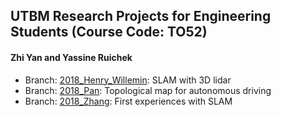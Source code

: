 ## UTBM Research Projects for Engineering Students (Course Code: TO52)

#### Zhi Yan and Yassine Ruichek

* Branch: [2018_Henry_Willemin](https://github.com/epan-utbm/TO52/tree/2018_Henry_Willemin): SLAM with 3D lidar
* Branch: [2018_Pan](https://github.com/epan-utbm/TO52/tree/2018_Pan): Topological map for autonomous driving
* Branch: [2018_Zhang](https://github.com/epan-utbm/TO52/tree/2018_Zhang): First experiences with SLAM
